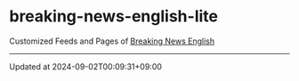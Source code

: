 # breaking-news-english-lite

Customized Feeds and Pages of [Breaking News English](https://breakingnewsenglish.com/)

---

Updated at 2024-09-02T00:09:31+09:00
